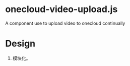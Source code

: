# onecloud-video-upload.js
A component use to upload video to onecloud continually

# Design
1. 模块化。
